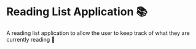 # Reading List Application 📚
A reading list application to allow the user to keep track of what they are currently reading 📖
